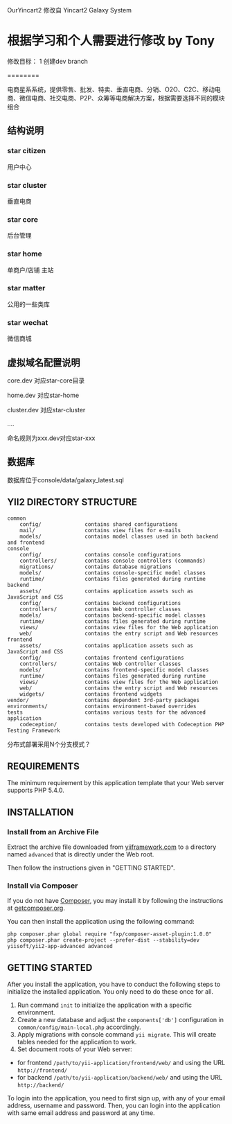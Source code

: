 OurYincart2 修改自
Yincart2 Galaxy System

根据学习和个人需要进行修改
by Tony
===================================
修改目标：
1 创建dev branch


========

电商星系系统，提供零售、批发、特卖、垂直电商、分销、O2O、C2C、移动电商、微信电商、社交电商、P2P、众筹等电商解决方案，根据需要选择不同的模块组合

结构说明
-----------
### star citizen

用户中心

### star cluster

垂直电商

### star core

后台管理

### star home

单商户/店铺 主站

### star matter

公用的一些类库

### star wechat

微信商城

虚拟域名配置说明
----------------

core.dev 对应star-core目录

home.dev 对应star-home

cluster.dev 对应star-cluster

....

命名规则为xxx.dev对应star-xxx

数据库
-------

数据库位于console/data/galaxy_latest.sql

YII2 DIRECTORY STRUCTURE
-------------------

```
common
    config/              contains shared configurations
    mail/                contains view files for e-mails
    models/              contains model classes used in both backend and frontend
console
    config/              contains console configurations
    controllers/         contains console controllers (commands)
    migrations/          contains database migrations
    models/              contains console-specific model classes
    runtime/             contains files generated during runtime
backend
    assets/              contains application assets such as JavaScript and CSS
    config/              contains backend configurations
    controllers/         contains Web controller classes
    models/              contains backend-specific model classes
    runtime/             contains files generated during runtime
    views/               contains view files for the Web application
    web/                 contains the entry script and Web resources
frontend
    assets/              contains application assets such as JavaScript and CSS
    config/              contains frontend configurations
    controllers/         contains Web controller classes
    models/              contains frontend-specific model classes
    runtime/             contains files generated during runtime
    views/               contains view files for the Web application
    web/                 contains the entry script and Web resources
    widgets/             contains frontend widgets
vendor/                  contains dependent 3rd-party packages
environments/            contains environment-based overrides
tests                    contains various tests for the advanced application
    codeception/         contains tests developed with Codeception PHP Testing Framework
```
分布式部署采用N个分支模式？

REQUIREMENTS
------------

The minimum requirement by this application template that your Web server supports PHP 5.4.0.


INSTALLATION
------------

### Install from an Archive File

Extract the archive file downloaded from [yiiframework.com](http://www.yiiframework.com/download/) to
a directory named `advanced` that is directly under the Web root.

Then follow the instructions given in "GETTING STARTED".


### Install via Composer

If you do not have [Composer](http://getcomposer.org/), you may install it by following the instructions
at [getcomposer.org](http://getcomposer.org/doc/00-intro.md#installation-nix).

You can then install the application using the following command:

~~~
php composer.phar global require "fxp/composer-asset-plugin:1.0.0"
php composer.phar create-project --prefer-dist --stability=dev yiisoft/yii2-app-advanced advanced
~~~


GETTING STARTED
---------------

After you install the application, you have to conduct the following steps to initialize
the installed application. You only need to do these once for all.

1. Run command `init` to initialize the application with a specific environment.
2. Create a new database and adjust the `components['db']` configuration in `common/config/main-local.php` accordingly.
3. Apply migrations with console command `yii migrate`. This will create tables needed for the application to work.
4. Set document roots of your Web server:

- for frontend `/path/to/yii-application/frontend/web/` and using the URL `http://frontend/`
- for backend `/path/to/yii-application/backend/web/` and using the URL `http://backend/`

To login into the application, you need to first sign up, with any of your email address, username and password.
Then, you can login into the application with same email address and password at any time.
